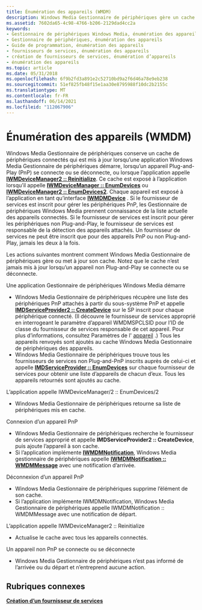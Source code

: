 ```yaml
---
title: Énumération des appareils (WMDM)
description: Windows Media Gestionnaire de périphériques gère un cache d’appareils connectés. Découvrez comment Windows Media Gestionnaire de périphériques gère ou met à jour son cache.
ms.assetid: 7602da65-4c98-4766-b206-2129dad4cc2a
keywords:
- Gestionnaire de périphériques Windows Media, énumération des appareils
- Gestionnaire de périphériques, énumération des appareils
- Guide de programmation, énumération des appareils
- fournisseurs de services, énumération des appareils
- création de fournisseurs de services, énumération d’appareils
- énumération des appareils
ms.topic: article
ms.date: 05/31/2018
ms.openlocfilehash: 6f9b2fd3a891e2c52710bd9a2f6d46a78e9eb238
ms.sourcegitcommit: 51ef825fb48f15e1aa30e8795988f10dc2b2155c
ms.translationtype: MT
ms.contentlocale: fr-FR
ms.lasthandoff: 06/14/2021
ms.locfileid: "112067906"
---
```

# <a name="enumerating-devices-wmdm"></a>Énumération des appareils (WMDM)

Windows Media Gestionnaire de périphériques conserve un cache de périphériques connectés qui est mis à jour lorsqu’une application Windows Media Gestionnaire de périphériques démarre, lorsqu’un appareil Plug-and-Play (PnP) se connecte ou se déconnecte, ou lorsque l’application appelle [**IWMDeviceManager2 :: Reinitialize**](/windows/desktop/api/mswmdm/nf-mswmdm-iwmdevicemanager2-reinitialize). Ce cache est exposé à l’application lorsqu’il appelle [**IWMDeviceManager :: EnumDevices**](/windows/desktop/api/mswmdm/nf-mswmdm-iwmdevicemanager-enumdevices) ou [**IWMDeviceManager2 :: EnumDevices2**](/windows/desktop/api/mswmdm/nf-mswmdm-iwmdevicemanager2-enumdevices2). Chaque appareil est exposé à l’application en tant qu’interface [**IWMDMDevice**](/windows/desktop/api/mswmdm/nn-mswmdm-iwmdmdevice) . Si le fournisseur de services est inscrit pour gérer les périphériques PnP, les Gestionnaire de périphériques Windows Media prennent connaissance de la liste actuelle des appareils connectés. Si le fournisseur de services est inscrit pour gérer les périphériques non Plug-and-Play, le fournisseur de services est responsable de la détection des appareils attachés. Un fournisseur de services ne peut être inscrit que pour des appareils PnP ou non Plug-and-Play, jamais les deux à la fois.

Les actions suivantes montrent comment Windows Media Gestionnaire de périphériques gère ou met à jour son cache. Notez que le cache n’est jamais mis à jour lorsqu’un appareil non Plug-and-Play se connecte ou se déconnecte.

Une application Gestionnaire de périphériques Windows Media démarre

-   Windows Media Gestionnaire de périphériques récupère une liste des périphériques PnP attachés à partir du sous-système PnP et appelle [**IMDServiceProvider2 :: CreateDevice**](/windows/desktop/api/mswmdm/nf-mswmdm-imdserviceprovider2-createdevice) sur le SP inscrit pour chaque périphérique connecté. (Il découvre le fournisseur de services approprié en interrogeant le paramètre d’appareil WMDMSPCLSID pour l’ID de classe du fournisseur de services responsable de cet appareil. Pour plus d’informations, consultez Paramètres de l' [appareil](device-parameters.md) .) Tous les appareils renvoyés sont ajoutés au cache Windows Media Gestionnaire de périphériques des appareils.
-   Windows Media Gestionnaire de périphériques trouve tous les fournisseurs de services non Plug-and-PnP inscrits auprès de celui-ci et appelle [**IMDServiceProvider :: EnumDevices**](/windows/desktop/api/mswmdm/nf-mswmdm-imdserviceprovider-enumdevices) sur chaque fournisseur de services pour obtenir une liste d’appareils de chacun d’eux. Tous les appareils retournés sont ajoutés au cache.

L’application appelle IWMDeviceManager/2 :: EnumDevices/2

-   Windows Media Gestionnaire de périphériques retourne sa liste de périphériques mis en cache.

Connexion d’un appareil PnP

-   Windows Media Gestionnaire de périphériques recherche le fournisseur de services approprié et appelle **IMDServiceProvider2 :: CreateDevice**, puis ajoute l’appareil à son cache.
-   Si l’application implémente [**IWMDMNotification**](/windows/desktop/api/mswmdm/nn-mswmdm-iwmdmnotification), Windows Media gestionnaire de périphériques appelle [**IWMDMNotification :: WMDMMessage**](/windows/desktop/api/mswmdm/nf-mswmdm-iwmdmnotification-wmdmmessage) avec une notification d’arrivée.

Déconnexion d’un appareil PnP

-   Windows Media Gestionnaire de périphériques supprime l’élément de son cache.
-   Si l’application implémente IWMDMNotification, Windows Media Gestionnaire de périphériques appelle IWMDMNotification :: WMDMMessage avec une notification de départ.

L’application appelle IWMDeviceManager2 :: Reinitialize

-   Actualise le cache avec tous les appareils connectés.

Un appareil non PnP se connecte ou se déconnecte

-   Windows Media Gestionnaire de périphériques n’est pas informé de l’arrivée ou du départ et n’entreprend aucune action.

## <a name="related-topics"></a>Rubriques connexes

<dl> <dt>

[**Création d’un fournisseur de services**](creating-a-service-provider.md)
</dt> </dl>

 

 




